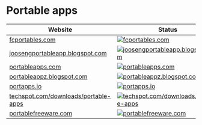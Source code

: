 # Portable apps

|Website|Status|Remark|
|-|-|-|
|[fcportables.com](https://fcportables.com/)|[![fcportables.com](https://img.shields.io/website?down_color=red&down_message=offline&up_color=green&up_message=online&url=https%3A%2F%2Ffcportables.com)](https://fcportables.com/)|-|
|[joosengportableapp.blogspot.com](https://joosengportableapp.blogspot.com/)|[![joosengportableapp.blogspot.com](https://img.shields.io/website?down_color=red&down_message=offline&up_color=green&up_message=online&url=https%3A%2F%2Fjoosengportableapp.blogspot.com)](https://joosengportableapp.blogspot.com/)|-|
|[portableapps.com](https://portableapps.com/)|[![portableapps.com](https://img.shields.io/website?down_color=red&down_message=offline&up_color=green&up_message=online&url=https%3A%2F%2Fportableapps.com)](https://portableapps.com/)|-|
|[portableappz.blogspot.com](https://portableappz.blogspot.com/)|[![portableappz.blogspot.com](https://img.shields.io/website?down_color=red&down_message=offline&up_color=green&up_message=online&url=https%3A%2F%2Fportableappz.blogspot.com)](https://portableappz.blogspot.com/)|-|
|[portapps.io](https://portapps.io/)|[![portapps.io](https://img.shields.io/website?down_color=red&down_message=offline&up_color=green&up_message=online&url=https%3A%2F%2Fportapps.io)](https://portapps.io/)|-|
|[techspot.com/downloads/portable-apps](https://techspot.com/downloads/portable-apps/)|[![techspot.com/downloads/portable-apps](https://img.shields.io/website?down_color=red&down_message=offline&up_color=green&up_message=online&url=https%3A%2F%2Ftechspot.com/downloads/portable-apps)](https://techspot.com/downloads/portable-apps/)|-|
|[portablefreeware.com](https://portablefreeware.com/)|[![portablefreeware.com](https://img.shields.io/website?down_color=red&down_message=offline&up_color=green&up_message=online&url=https%3A%2F%2Fportablefreeware.com)](https://portablefreeware.com/)|-|